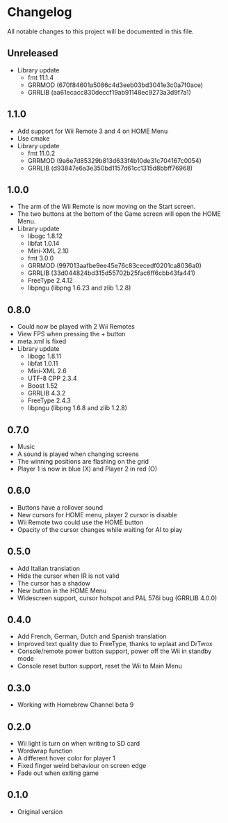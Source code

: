 # Changelog

All notable changes to this project will be documented in this file.

## Unreleased

- Library update
  - fmt 11.1.4
  - GRRMOD (670f84601a5086c4d3eeb03bd3041e3c0a7f0ace)
  - GRRLIB (aa61ecacc830deccf19ab91148ec9273a3d9f7a1)

## 1.1.0

- Add support for Wii Remote 3 and 4 on HOME Menu
- Use cmake
- Library update
  - fmt 11.0.2
  - GRRMOD (9a6e7d85329b813d633f4b10de31c704167c0054)
  - GRRLIB (d93847e6a3e350bd1157d61cc1315d8bbff76968)

## 1.0.0

- The arm of the Wii Remote is now moving on the Start screen.
- The two buttons at the bottom of the Game screen will open the HOME Menu.
- Library update
  - libogc 1.8.12
  - libfat 1.0.14
  - Mini-XML 2.10
  - fmt 3.0.0
  - GRRMOD (997013aafbe9ee45e76c83cecedf0201ca8036a0)
  - GRRLIB (33d044824bd315d55702b25fac6ff6cbb43fa441)
  - FreeType 2.4.12
  - libpngu (libpng 1.6.23 and zlib 1.2.8)

## 0.8.0

- Could now be played with 2 Wii Remotes
- View FPS when pressing the + button
- meta.xml is fixed
- Library update
  - libogc 1.8.11
  - libfat 1.0.11
  - Mini-XML 2.6
  - UTF-8 CPP 2.3.4
  - Boost 1.52
  - GRRLIB 4.3.2
  - FreeType 2.4.3
  - libpngu (libpng 1.6.8 and zlib 1.2.8)

## 0.7.0

- Music
- A sound is played when changing screens
- The winning positions are flashing on the grid
- Player 1 is now in blue (X) and Player 2 in red (O)

## 0.6.0

- Buttons have a rollover sound
- New cursors for HOME menu, player 2 cursor is disable
- Wii Remote two could use the HOME button
- Opacity of the cursor changes while waiting for AI to play

## 0.5.0

- Add Italian translation
- Hide the cursor when IR is not valid
- The cursor has a shadow
- New button in the HOME Menu
- Widescreen support, cursor hotspot and PAL 576i bug (GRRLIB 4.0.0)

## 0.4.0

- Add French, German, Dutch and Spanish translation
- Improved text quality due to FreeType, thanks to wplaat and DrTwox
- Console/remote power button support, power off the Wii in standby mode
- Console reset button support, reset the Wii to Main Menu

## 0.3.0

- Working with Homebrew Channel beta 9

## 0.2.0

- Wii light is turn on when writing to SD card
- Wordwrap function
- A different hover color for player 1
- Fixed finger weird behaviour on screen edge
- Fade out when exiting game

## 0.1.0

- Original version

